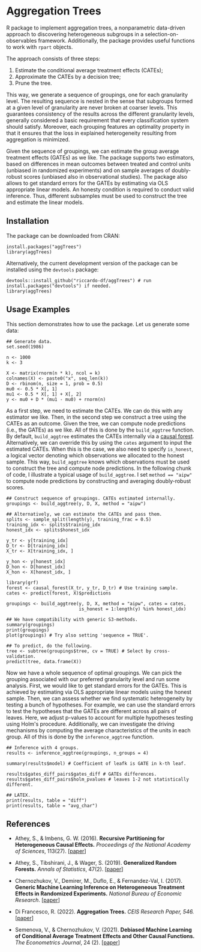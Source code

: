 # Aggregation Trees
R package to implement aggregation trees, a nonparametric data-driven approach to discovering heterogeneous subgroups in a selection-on-observables framework. Additionally, the package provides useful functions to work with `rpart` objects.

The approach consists of three steps:

1. Estimate the conditional average treatment effects (CATEs);
2. Approximate the CATEs by a decision tree;
3. Prune the tree.

This way, we generate a sequence of groupings, one for each granularity level. The resulting sequence is nested in the sense that subgroups formed at a given
level of granularity are never broken at coarser levels. This guarantees consistency of the results across the different granularity levels, generally considered a basic requirement that every classification system should satisfy. Moreover, each grouping features an optimality property in that it ensures that the loss in
explained heterogeneity resulting from aggregation is minimized.

Given the sequence of groupings, we can estimate the group average treatment effects (GATEs) as we like. The package supports two estimators, based on differences in mean outcomes between treated and control units (unbiased in randomized experiments) and on sample averages of doubly-robust scores (unbiased also in observational studies). The package also allows to get standard errors for the GATEs by estimating via OLS appropriate linear models. An honesty condition is required to conduct valid inference. Thus, different subsamples must be used to construct the tree and estimate the linear models. 

## Installation  
The package can be downloaded from CRAN:

```
install.packages("aggTrees")
library(aggTrees)
```

Alternatively, the current development version of the package can be installed using the `devtools` package:

```
devtools::install_github("riccardo-df/aggTrees") # run install.packages("devtools") if needed.
library(aggTrees)
```

## Usage Examples
This section demonstrates how to use the package. Let us generate some data:

```
## Generate data.
set.seed(1986)

n <- 1000
k <- 3

X <- matrix(rnorm(n * k), ncol = k)
colnames(X) <- paste0("x", seq_len(k))
D <- rbinom(n, size = 1, prob = 0.5)
mu0 <- 0.5 * X[, 1]
mu1 <- 0.5 * X[, 1] + X[, 2]
y <- mu0 + D * (mu1 - mu0) + rnorm(n)
```

As a first step, we need to estimate the CATEs. We can do this with any estimator we like. Then, in the second step we construct a tree using the CATEs as an outcome. Given the tree, we can compute node predictions (i.e., the GATEs) as we like. All of this is done by the `build_aggtree` function. By default, `build_aggtree` estimates the CATEs internally via a [causal forest](https://github.com/grf-labs/grf/blob/master/r-package/grf/R/causal_forest.R). Alternatively, we can override this by using the `cates` argument to input the estimated CATEs. When this is the case, we also need to specify `is_honest`, a logical vector denoting which observations we allocated to the honest sample. This way, `build_aggtree` knows which observations must be used to construct the tree and compute node predictions. In the following chunk of code, I illustrate a typical usage of `build_aggtree`. I set `method == "aipw"` to compute node predictions by constructing and averaging doubly-robust scores.

```
## Construct sequence of groupings. CATEs estimated internally.
groupings <- build_aggtree(y, D, X, method = "aipw")

## Alternatively, we can estimate the CATEs and pass them.
splits <- sample_split(length(y), training_frac = 0.5)
training_idx <- splits$training_idx
honest_idx <- splits$honest_idx

y_tr <- y[training_idx]
D_tr <- D[training_idx]
X_tr <- X[training_idx, ]

y_hon <- y[honest_idx]
D_hon <- D[honest_idx]
X_hon <- X[honest_idx, ]

library(grf)
forest <- causal_forest(X_tr, y_tr, D_tr) # Use training sample.
cates <- predict(forest, X)$predictions

groupings <- build_aggtree(y, D, X, method = "aipw", cates = cates,
                           is_honest = 1:length(y) %in% honest_idx)

## We have compatibility with generic S3-methods.
summary(groupings)
print(groupings)
plot(groupings) # Try also setting 'sequence = TRUE'.

## To predict, do the following.
tree <- subtree(groupings$tree, cv = TRUE) # Select by cross-validation.
predict(tree, data.frame(X))
```

Now we have a whole sequence of optimal groupings. We can pick the grouping associated with our preferred granularity level and run some analysis. First, we would like to get standard errors for the GATEs. This is achieved by estimating via OLS appropriate linear models using the honest sample. Then, we can assess whether we find systematic heterogeneity by testing a bunch of hypotheses. For example, we can use the standard errors to test the hypotheses that the GATEs are different across all pairs of leaves. Here, we adjust p-values to account for multiple hypotheses testing using Holm's procedure. Additionally, we can investigate the driving mechanisms by computing the average characteristics of the units in each group. All of this is done by the `inference_aggtree` function.

```
## Inference with 4 groups.
results <- inference_aggtree(groupings, n_groups = 4)

summary(results$model) # Coefficient of leafk is GATE in k-th leaf.

results$gates_diff_pairs$gates_diff # GATEs differences.
results$gates_diff_pairs$holm_pvalues # leaves 1-2 not statistically different.

## LATEX.
print(results, table = "diff")
print(results, table = "avg_char")
```

## References

- Athey, S., & Imbens, G. W. (2016).
<b>Recursive Partitioning for Heterogeneous Causal Effects.</b>
<i>Proceedings of the National Academy of Sciences</i>, 113(27).
[<a href="https://www.pnas.org/doi/abs/10.1073/pnas.1510489113">paper</a>]

- Athey, S., Tibshirani, J., & Wager, S. (2019).
<b>Generalized Random Forests.</b> <i>Annals of Statistics</i>, 47(2).
[<a href="https://projecteuclid.org/euclid.aos/1547197251">paper</a>]

- Chernozhukov, V., Demirer, M., Duflo, E., & Fernandez-Val, I. (2017).
<b>Generic Machine Learning Inference on Heterogeneous Treatment Effects in Randomized Experiments.</b>
<i>National Bureau of Economic Research</i>.
[<a href="https://www.nber.org/papers/w24678">paper</a>]

- Di Francesco, R. (2022).
<b>Aggregation Trees.</b> <i>CEIS Research Paper, 546.</i>
[<a href="https://papers.ssrn.com/sol3/papers.cfm?abstract_id=4304256">paper</a>]

- Semenova, V., & Chernozhukov, V. (2021).
<b>Debiased Machine Learning of Conditional Average Treatment Effects and Other Causal Functions.</b>
<i>The Econometrics Journal</i>, 24 (2).
[<a href="https://academic.oup.com/ectj/article/24/2/264/5899048">paper</a>]
